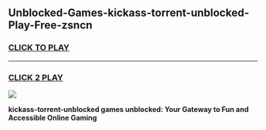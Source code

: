 
## Unblocked-Games-kickass-torrent-unblocked-Play-Free-zsncn
<h3>
<a href="https://premium76.site?title=kickass-torrent-unblocked&ref=23A">CLICK TO PLAY</a></h3>
<hr>

<h3>
<a href="https://premium76.site?title=kickass-torrent-unblocked&ref=23A">CLICK 2 PLAY</a>
  
</h3>

<a href="https://premium76.site?title=kickass-torrent-unblocked&ref=23A"><img src="https://clearcache.store/games.png"></a>


**kickass-torrent-unblocked games unblocked: Your Gateway to Fun and Accessible Online Gaming**
